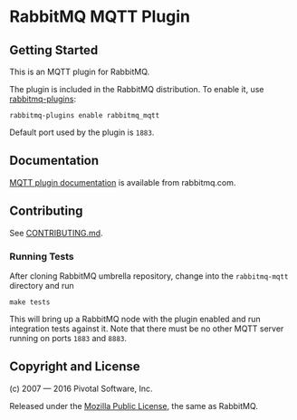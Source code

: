 # RabbitMQ MQTT Plugin

## Getting Started

This is an MQTT plugin for RabbitMQ.

The plugin is included in the RabbitMQ distribution.  To enable
it, use [rabbitmq-plugins](http://www.rabbitmq.com/man/rabbitmq-plugins.1.man.html):

    rabbitmq-plugins enable rabbitmq_mqtt

Default port used by the plugin is `1883`.

## Documentation

[MQTT plugin documentation](http://www.rabbitmq.com/mqtt.html) is available
from rabbitmq.com.

## Contributing

See [CONTRIBUTING.md](https://github.com/rabbitmq/rabbitmq-mqtt/blob/master/CONTRIBUTING.md).

### Running Tests

After cloning RabbitMQ umbrella repository, change into the `rabbitmq-mqtt` directory
and run

    make tests

This will bring up a RabbitMQ node with the plugin enabled and run integration tests
against it. Note that there must be no other MQTT server running on ports `1883` and `8883`.

## Copyright and License

(c) 2007 — 2016 Pivotal Software, Inc.

Released under the [Mozilla Public License](http://www.rabbitmq.com/mpl.html),
the same as RabbitMQ.
